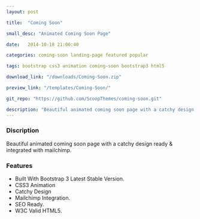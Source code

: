 ```yaml
---
layout: post

title:  "Coming Soon"

small_desc: "Animated Coming Soon Page"

date:   2014-10-18 21:06:40

categories: coming-soon landing-page featured popular

tags: bootstrap css3 animation coming-soon bootstrap3 html5

download_link: "/downloads/Coming-Soon.zip"

preview_link: "/templates/Coming-Soon/"

git_repo: "https://github.com/ScoopThemes/coming-soon.git"

description: "Beautiful animated coming soon page with a catchy design ready & integrated with mailchimp."
---
```



### Discription ###

Beautiful animated coming soon page with a catchy design ready & integrated with mailchimp.

### Features ###

+ Built With Bootstrap 3 Latest Stable Version.
+ CSS3 Animation
+ Catchy Design
+ Mailchimp Integration.
+ SEO Ready.
+ W3C Valid HTML5.
